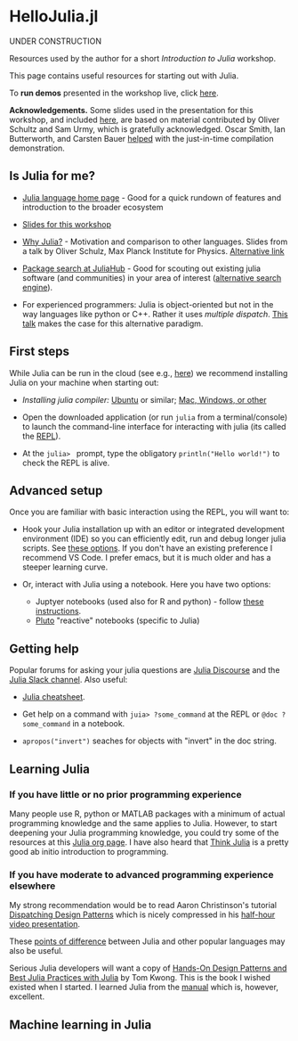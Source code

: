 # HelloJulia.jl

UNDER CONSTRUCTION


Resources used by the author for a short *Introduction to Julia* workshop.

This page contains useful resources for starting out with Julia.

To **run demos** presented in the workshop live, click [here](NOTEBOOKS.md).

**Acknowledgements.** Some slides used in the presentation for this
workshop, and included [here](/slides), are based on material
contributed by Oliver Schultz and Sam Urmy, which is gratefully
acknowledged. Oscar Smith, Ian Butterworth, and Carsten Bauer
[helped](https://discourse.julialang.org/t/looking-for-simple-example-to-explain-ahead-of-time-compilation/71471/3)
with the just-in-time compilation demonstration.


## Is Julia for me?

- [Julia language home page](https://julialang.org) - Good for a quick
  rundown of features and introduction to the broader ecosystem
  
- [Slides for this workshop](/slides/slides.pdf)

- [Why Julia?](https://indico.cern.ch/event/1074269/contributions/4539601/attachments/2317518/3945412/why-julia%20slides.pdf) - Motivation and comparison to other languages. Slides from a talk by Oliver Schulz, Max Planck Institute for Physics.  [Alternative link](https://github.com/oschulz/Why-Julia)

- [Package search at JuliaHub](https://juliahub.com/ui/Packages) - Good for scouting out existing julia software (and communities) in your area of interest ([alternative search engine](https://juliapackages.com/packages?search=)).

- For experienced programmers: Julia is object-oriented but not in the way languages like python or C++. Rather it uses *multiple dispatch*. [This talk](https://www.youtube.com/watch?v=kc9HwsxE1OY) makes the case for this alternative paradigm.


## First steps

While Julia can be run in the cloud (see e.g.,
[here](https://juliahub.com/ui/Home)) we recommend installing Julia on
your machine when starting out:

- *Installing julia compiler:* [Ubuntu](https://ferrolho.github.io/blog/2019-01-26/how-to-install-julia-on-ubuntu) or similar; [Mac, Windows, or other](https://julialang.org/download/)


- Open the downloaded application (or run `julia` from a
  terminal/console) to launch the command-line interface for
  interacting with julia (its called the
  [REPL](https://en.wikipedia.org/wiki/Read–eval–print_loop)).

- At the `julia> ` prompt, type the obligatory `println("Hello
  world!")` to check the REPL is alive.

## Advanced setup

Once you are familiar with basic interaction using the REPL, you will want to:

- Hook your Julia installation up with an editor or integrated
  development environment (IDE) so you can efficiently edit, run and
  debug longer julia scripts. See [these
  options](https://julialang.org). If you don't have an existing
  preference I recommend VS Code. I prefer emacs, but it is much older
  and has a steeper learning curve.

- Or, interact with Julia using a notebook. Here you have two options:
  - Juptyer notebooks (used also for R and python) - follow [these
	instructions](https://github.com/JuliaLang/IJulia.jl).
  - [Pluto](https://github.com/fonsp/Pluto.jl) "reactive" notebooks (specific to Julia)


## Getting help

Popular forums for asking your julia questions are [Julia
Discourse](https://discourse.julialang.org) and the [Julia Slack
channel](https://julialang.org/slack/). Also useful:

- [Julia cheatsheet](https://juliadocs.github.io/Julia-Cheat-Sheet/).

- Get help on a command with `juia> ?some_command` at the REPL or `@doc ?some_command` in a notebook.

- `apropos("invert")` seaches for objects with "invert" in the doc string.


## Learning Julia

### If you have little or no prior programming experience

Many people use R, python or MATLAB packages with a minimum of actual
programming knowledge and the same applies to Julia. However, to start
deepening your Julia programming knowledge, you could try some of the
resources at this [Julia org page](https://julialang.org/learning/). I
have also heard that [Think
Julia](https://benlauwens.github.io/ThinkJulia.jl/latest/book.html) is
a pretty good ab initio introduction to programming.


### If you have moderate to advanced programming experience elsewhere

My strong recommendation would be to read Aaron Christinson's tutorial
[Dispatching Design
Patterns](https://github.com/ninjaaron/dispatching-design-patterns)
which is nicely compressed in his [half-hour
video presentation](https://www.youtube.com/watch?v=n-E-1-A_rZM).

These [points of
difference](https://docs.julialang.org/en/v1/manual/noteworthy-differences/)
between Julia and other popular languages may also be useful.

Serious Julia developers will want a copy of [Hands-On Design Patterns
and Best Julia Practices with Julia](https://www.perlego.com/book/1365831/handson-design-patterns-and-best-practices-with-julia-proven-solutions-to-common-problems-in-software-design-for-julia-1x-pdf?utm_source=google&utm_medium=cpc&gclid=CjwKCAjw_L6LBhBbEiwA4c46uv-v5MDWoUCnOsWjAsPQ1OWcownNPPDrKDhhlwNbGG69_zSNFwyM5RoCMgcQAvD_BwE) by Tom Kwong. This is the book
I wished existed when I started. I learned Julia from the
[manual](https://docs.julialang.org/en/v1/) which is, however,
excellent.


## Machine learning in Julia
